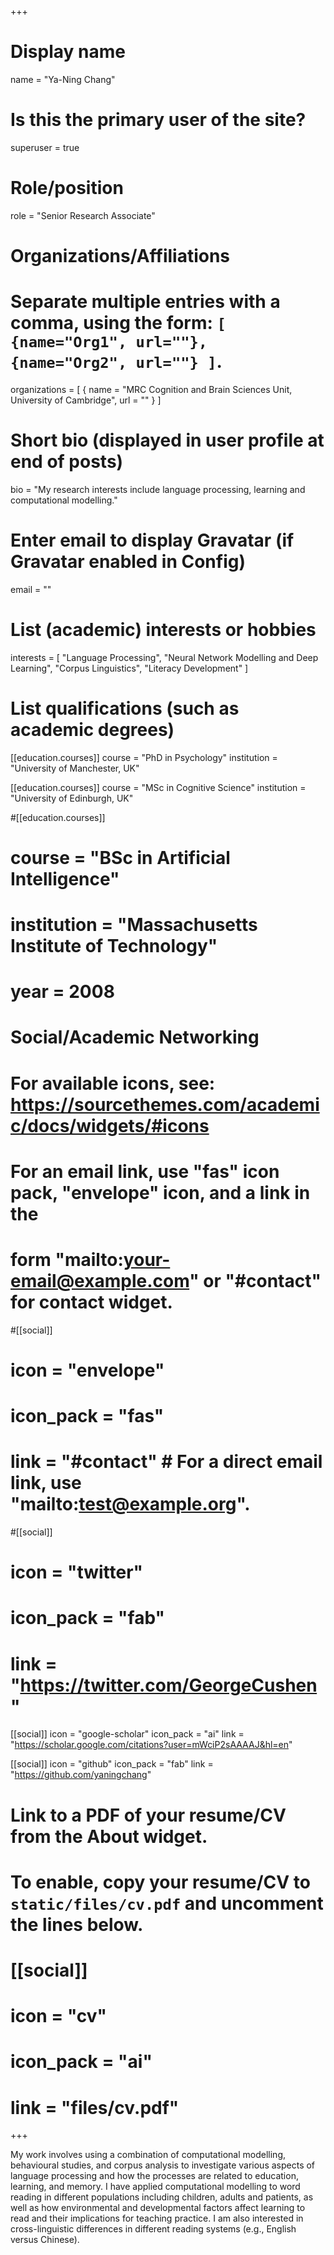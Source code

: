 +++
# Display name
name = "Ya-Ning Chang"

# Is this the primary user of the site?
superuser = true

# Role/position
role = "Senior Research Associate"

# Organizations/Affiliations
#   Separate multiple entries with a comma, using the form: `[ {name="Org1", url=""}, {name="Org2", url=""} ]`.
organizations = [ { name = "MRC Cognition and Brain Sciences Unit, University of Cambridge", url = "" } ]

# Short bio (displayed in user profile at end of posts)
bio = "My research interests include language processing, learning and computational modelling."

# Enter email to display Gravatar (if Gravatar enabled in Config)
email = ""

# List (academic) interests or hobbies
interests = [
  "Language Processing",
  "Neural Network Modelling and Deep Learning",
  "Corpus Linguistics",
  "Literacy Development"
]

# List qualifications (such as academic degrees)
[[education.courses]]
  course = "PhD in Psychology"
  institution = "University of Manchester, UK"

[[education.courses]]
  course = "MSc in Cognitive Science"
  institution = "University of Edinburgh, UK"

#[[education.courses]]
#  course = "BSc in Artificial Intelligence"
#  institution = "Massachusetts Institute of Technology"
#  year = 2008

# Social/Academic Networking
# For available icons, see: https://sourcethemes.com/academic/docs/widgets/#icons
#   For an email link, use "fas" icon pack, "envelope" icon, and a link in the
#   form "mailto:your-email@example.com" or "#contact" for contact widget.

#[[social]]
#  icon = "envelope"
#  icon_pack = "fas"
#  link = "#contact"  # For a direct email link, use "mailto:test@example.org".

#[[social]]
#  icon = "twitter"
#  icon_pack = "fab"
#  link = "https://twitter.com/GeorgeCushen"

[[social]]
  icon = "google-scholar"
  icon_pack = "ai"
  link = "https://scholar.google.com/citations?user=mWciP2sAAAAJ&hl=en"

[[social]]
  icon = "github"
  icon_pack = "fab"
  link = "https://github.com/yaningchang"

# Link to a PDF of your resume/CV from the About widget.
# To enable, copy your resume/CV to `static/files/cv.pdf` and uncomment the lines below.
# [[social]]
#   icon = "cv"
#   icon_pack = "ai"
#   link = "files/cv.pdf"

+++

My work involves using a combination of computational modelling, behavioural studies, and corpus analysis to investigate various aspects of language processing and how the processes are related to education, learning, and memory. I have applied computational modelling to word reading in different populations including children, adults and patients, as well as how environmental and developmental factors affect learning to read and their implications for teaching practice. I am also interested in cross-linguistic differences in different reading systems (e.g., English versus Chinese). 
